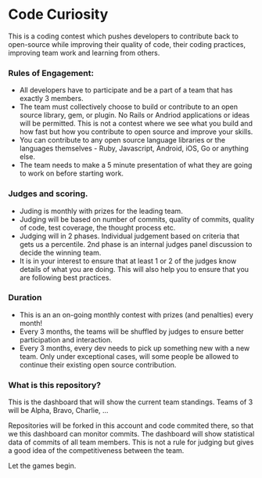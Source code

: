 # Code Curiosity 

This is a coding contest which pushes developers to contribute back to open-source while improving their quality of code, their coding practices, improving team work and learning from others. 

### Rules of Engagement: 

* All developers have to participate and be a part of a team that has exactly 3 members.
* The team must collectively choose to build or contribute to an open source  library, gem, or plugin. No Rails or Andriod applications or ideas will be permitted. This is not a contest where we see what you build and how fast but how you contribute to open source and improve your skills.
* You can contribute to any open source language libraries or the languages themselves - Ruby, Javascript, Android, iOS, Go or anything else.
* The team needs to make a 5 minute presentation of what they are going to work on before starting work.

### Judges and scoring.

* Juding is monthly with prizes for the leading team.
* Judging will be based on number of commits, quality of commits, quality of code, test coverage, the thought process etc. 
* Judging will in 2 phases. Individual judgement based on criteria that gets us a percentile. 2nd phase is an internal  judges panel discussion to decide the winning team.
* It is in your interest to ensure that at least 1 or 2 of the judges know details of what you are doing. This will also help you to ensure that you are following best practices. 

### Duration

* This is an an on-going monthly contest with prizes (and penalties) every month! 
* Every 3 months, the teams will be shuffled by judges to ensure better participation and interaction.
* Every 3 months, every dev needs to pick up something new with a new team. Only under exceptional cases, will some people be allowed to continue their existing open source contribution. 

### What is this repository? 

This is the dashboard that will show the current team standings.
Teams of 3 will be Alpha, Bravo, Charlie, ...

Repositories will be forked in this account and code commited there, so that we this dashboard can monitor commits. The dashboard will show statistical data of commits of all team members. This is not a rule for judging but gives a good idea of the competitiveness between the team. 

Let the games begin. 
